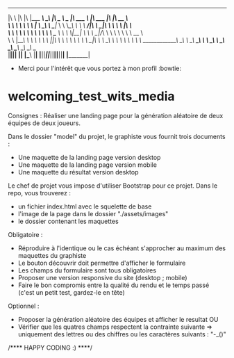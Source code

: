 
 ___       __   ___  _________  ________           _____ ______   _______   ________  ___  ________     
|\  \     |\  \|\  \|\___   ___\\   ____\         |\   _ \  _   \|\  ___ \ |\   ___ \|\  \|\   __  \    
\ \  \    \ \  \ \  \|___ \  \_\ \  \___|_        \ \  \\\__\ \  \ \   __/|\ \  \_|\ \ \  \ \  \|\  \   
 \ \  \  __\ \  \ \  \   \ \  \ \ \_____  \        \ \  \\|__| \  \ \  \_|/_\ \  \ \\ \ \  \ \   __  \  
  \ \  \|\__\_\  \ \  \   \ \  \ \|____|\  \        \ \  \    \ \  \ \  \_|\ \ \  \_\\ \ \  \ \  \ \  \ 
   \ \____________\ \__\   \ \__\  ____\_\  \        \ \__\    \ \__\ \_______\ \_______\ \__\ \__\ \__\
    \|____________|\|__|    \|__| |\_________\        \|__|     \|__|\|_______|\|_______|\|__|\|__|\|__|
                                  \|_________|                                                          
                                  
                                  
- Merci pour l'intérêt que vous portez à mon profil :bowtie: 

# welcoming_test_wits_media

Consignes :
Réaliser une landing page pour la génération aléatoire de deux équipes de deux joueurs.

Dans le dossier "model" du projet, le graphiste vous fournit trois documents :
- Une maquette de la landing page version desktop
- Une maquette de la landing page version mobile
- Une maquette du résultat version desktop

Le chef de projet vous impose d'utiliser Bootstrap pour ce projet.
Dans le repo, vous trouverez :
- un fichier index.html avec le squelette de base
- l'image de la page dans le dossier "./assets/images"
- le dossier contenant les maquettes

Obligatoire :
- Réproduire à l'identique ou le cas échéant s'approcher au maximum des maquettes du graphiste
- Le bouton découvrir doit permettre d'afficher le formulaire
- Les champs du formulaire sont tous obligatoires
- Proposer une version responsive du site (desktop ; mobile)
- Faire le bon compromis entre la qualité du rendu et le temps passé (c'est un petit test, gardez-le en tête)

Optionnel :
- Proposer la génération aléatoire des équipes et afficher le resultat
OU
- Vérifier que les quatres champs respectent la contrainte suivante => uniquement des lettres ou des chiffres ou les caractères suivants : "-_()"

/**** HAPPY CODING :) ****/

